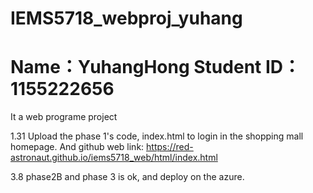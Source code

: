# IEMS5718_webproj_yuhang
# Name：YuhangHong Student ID：1155222656
It a web programe project

1.31 
Upload the phase 1's code, index.html to login in the shopping mall homepage. 
And github web link: https://red-astronaut.github.io/iems5718_web/html/index.html

3.8
phase2B and phase 3 is ok, and deploy on the azure.